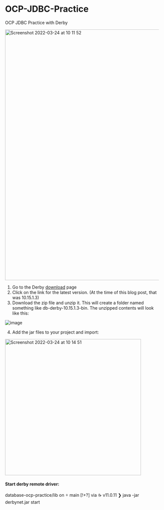 # OCP-JDBC-Practice
OCP JDBC Practice with Derby

<img width="819" alt="Screenshot 2022-03-24 at 10 11 52" src="https://user-images.githubusercontent.com/27693622/159893745-072cd202-80a4-42c5-8abf-82987153c310.png">


1. Go to the Derby [download](https://db.apache.org/derby/derby_downloads.html) page
2. Click on the link for the latest version. (At the time of this blog post, that was 10.15.1.3)
3. Download the zip file and unzip it. This will create a folder named something like db-derby-10.15.1.3-bin. The unzipped contents will look like this:

![image](https://user-images.githubusercontent.com/27693622/159894321-5d07924b-a66a-4f5c-a292-6acb2e0af48e.png)

4. Add the jar files to your project and import:
<img width="445" alt="Screenshot 2022-03-24 at 10 14 51" src="https://user-images.githubusercontent.com/27693622/159894322-f902ac33-f8de-4a9a-85f2-ac60578fe71f.png">

#### Start derby remote driver:
database-ocp-practice/lib on  main [!+?] via ☕ v11.0.11
❯ java -jar derbynet.jar start  